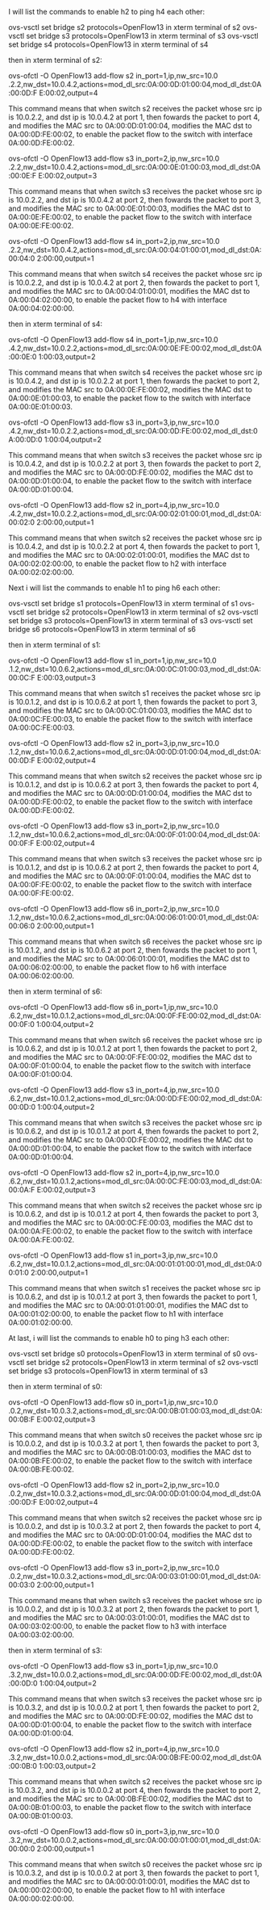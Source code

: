 I will list the commands to enable h2 to ping h4 each other:

ovs-vsctl set bridge s2 protocols=OpenFlow13  in xterm terminal of s2
ovs-vsctl set bridge s3 protocols=OpenFlow13  in xterm terminal of s3
ovs-vsctl set bridge s4 protocols=OpenFlow13  in xterm terminal of s4


then in xterm terminal of s2:

ovs-ofctl -O OpenFlow13 add-flow s2 in_port=1,ip,nw_src=10.0
.2.2,nw_dst=10.0.4.2,actions=mod_dl_src:0A:00:0D:01:00:04,mod_dl_dst:0A:00:0D:F
E:00:02,output=4

This command means that when switch s2 receives the packet whose src ip is 10.0.2.2, and dst ip is 10.0.4.2 at port 1, then fowards the packet to port 4, and modifies the MAC src to 0A:00:0D:01:00:04, modifies the MAC dst to 0A:00:0D:FE:00:02, to enable the packet flow to the switch with interface 0A:00:0D:FE:00:02.

ovs-ofctl -O OpenFlow13 add-flow s3 in_port=2,ip,nw_src=10.0
.2.2,nw_dst=10.0.4.2,actions=mod_dl_src:0A:00:0E:01:00:03,mod_dl_dst:0A:00:0E:F
E:00:02,output=3

This command means that when switch s3 receives the packet whose src ip is 10.0.2.2, and dst ip is 10.0.4.2 at port 2, then fowards the packet to port 3, and modifies the MAC src to 0A:00:0E:01:00:03, modifies the MAC dst to 0A:00:0E:FE:00:02, to enable the packet flow to the switch with interface 0A:00:0E:FE:00:02.

ovs-ofctl -O OpenFlow13 add-flow s4 in_port=2,ip,nw_src=10.0
.2.2,nw_dst=10.0.4.2,actions=mod_dl_src:0A:00:04:01:00:01,mod_dl_dst:0A:00:04:0
2:00:00,output=1

This command means that when switch s4 receives the packet whose src ip is 10.0.2.2, and dst ip is 10.0.4.2 at port 2, then fowards the packet to port 1, and modifies the MAC src to 0A:00:04:01:00:01, modifies the MAC dst to 0A:00:04:02:00:00, to enable the packet flow to h4 with interface 0A:00:04:02:00:00.

then in xterm terminal of s4:

ovs-ofctl -O OpenFlow13 add-flow s4 in_port=1,ip,nw_src=10.0
.4.2,nw_dst=10.0.2.2,actions=mod_dl_src:0A:00:0E:FE:00:02,mod_dl_dst:0A:00:0E:0
1:00:03,output=2

This command means that when switch s4 receives the packet whose src ip is 10.0.4.2, and dst ip is 10.0.2.2 at port 1, then fowards the packet to port 2, and modifies the MAC src to 0A:00:0E:FE:00:02, modifies the MAC dst to 0A:00:0E:01:00:03, to enable the packet flow to the switch with interface 0A:00:0E:01:00:03.

ovs-ofctl -O OpenFlow13 add-flow s3 in_port=3,ip,nw_src=10.0
.4.2,nw_dst=10.0.2.2,actions=mod_dl_src:0A:00:0D:FE:00:02,mod_dl_dst:0A:00:0D:0
1:00:04,output=2

This command means that when switch s3 receives the packet whose src ip is 10.0.4.2, and dst ip is 10.0.2.2 at port 3, then fowards the packet to port 2, and modifies the MAC src to 0A:00:0D:FE:00:02, modifies the MAC dst to 0A:00:0D:01:00:04, to enable the packet flow to the switch with interface 0A:00:0D:01:00:04.

ovs-ofctl -O OpenFlow13 add-flow s2 in_port=4,ip,nw_src=10.0
.4.2,nw_dst=10.0.2.2,actions=mod_dl_src:0A:00:02:01:00:01,mod_dl_dst:0A:00:02:0
2:00:00,output=1

This command means that when switch s2 receives the packet whose src ip is 10.0.4.2, and dst ip is 10.0.2.2 at port 4, then fowards the packet to port 1, and modifies the MAC src to 0A:00:02:01:00:01, modifies the MAC dst to 0A:00:02:02:00:00, to enable the packet flow to h2 with interface 0A:00:02:02:00:00.

Next i will list the commands to enable h1 to ping h6 each other:

ovs-vsctl set bridge s1 protocols=OpenFlow13  in xterm terminal of s1
ovs-vsctl set bridge s2 protocols=OpenFlow13  in xterm terminal of s2
ovs-vsctl set bridge s3 protocols=OpenFlow13  in xterm terminal of s3
ovs-vsctl set bridge s6 protocols=OpenFlow13  in xterm terminal of s6

then in xterm terminal of s1:

ovs-ofctl -O OpenFlow13 add-flow s1 in_port=1,ip,nw_src=10.0
.1.2,nw_dst=10.0.6.2,actions=mod_dl_src:0A:00:0C:01:00:03,mod_dl_dst:0A:00:0C:F
E:00:03,output=3

This command means that when switch s1 receives the packet whose src ip is 10.0.1.2, and dst ip is 10.0.6.2 at port 1, then fowards the packet to port 3, and modifies the MAC src to 0A:00:0C:01:00:03, modifies the MAC dst to 0A:00:0C:FE:00:03, to enable the packet flow to the switch with interface 0A:00:0C:FE:00:03.

ovs-ofctl -O OpenFlow13 add-flow s2 in_port=3,ip,nw_src=10.0
.1.2,nw_dst=10.0.6.2,actions=mod_dl_src:0A:00:0D:01:00:04,mod_dl_dst:0A:00:0D:F
E:00:02,output=4

This command means that when switch s2 receives the packet whose src ip is 10.0.1.2, and dst ip is 10.0.6.2 at port 3, then fowards the packet to port 4, and modifies the MAC src to 0A:00:0D:01:00:04, modifies the MAC dst to 0A:00:0D:FE:00:02, to enable the packet flow to the switch with interface 0A:00:0D:FE:00:02.

ovs-ofctl -O OpenFlow13 add-flow s3 in_port=2,ip,nw_src=10.0
.1.2,nw_dst=10.0.6.2,actions=mod_dl_src:0A:00:0F:01:00:04,mod_dl_dst:0A:00:0F:F
E:00:02,output=4

This command means that when switch s3 receives the packet whose src ip is 10.0.1.2, and dst ip is 10.0.6.2 at port 2, then fowards the packet to port 4, and modifies the MAC src to 0A:00:0F:01:00:04, modifies the MAC dst to 0A:00:0F:FE:00:02, to enable the packet flow to the switch with interface 0A:00:0F:FE:00:02.

ovs-ofctl -O OpenFlow13 add-flow s6 in_port=2,ip,nw_src=10.0
.1.2,nw_dst=10.0.6.2,actions=mod_dl_src:0A:00:06:01:00:01,mod_dl_dst:0A:00:06:0
2:00:00,output=1

This command means that when switch s6 receives the packet whose src ip is 10.0.1.2, and dst ip is 10.0.6.2 at port 2, then fowards the packet to port 1, and modifies the MAC src to 0A:00:06:01:00:01, modifies the MAC dst to 0A:00:06:02:00:00, to enable the packet flow to h6 with interface 0A:00:06:02:00:00.

then in xterm terminal of s6:

ovs-ofctl -O OpenFlow13 add-flow s6 in_port=1,ip,nw_src=10.0
.6.2,nw_dst=10.0.1.2,actions=mod_dl_src:0A:00:0F:FE:00:02,mod_dl_dst:0A:00:0F:0
1:00:04,output=2

This command means that when switch s6 receives the packet whose src ip is 10.0.6.2, and dst ip is 10.0.1.2 at port 1, then fowards the packet to port 2, and modifies the MAC src to 0A:00:0F:FE:00:02, modifies the MAC dst to 0A:00:0F:01:00:04, to enable the packet flow to the switch with interface 0A:00:0F:01:00:04.

ovs-ofctl -O OpenFlow13 add-flow s3 in_port=4,ip,nw_src=10.0
.6.2,nw_dst=10.0.1.2,actions=mod_dl_src:0A:00:0D:FE:00:02,mod_dl_dst:0A:00:0D:0
1:00:04,output=2

This command means that when switch s3 receives the packet whose src ip is 10.0.6.2, and dst ip is 10.0.1.2 at port 4, then fowards the packet to port 2, and modifies the MAC src to 0A:00:0D:FE:00:02, modifies the MAC dst to 0A:00:0D:01:00:04, to enable the packet flow to the switch with interface 0A:00:0D:01:00:04.

ovs-ofctl -O OpenFlow13 add-flow s2 in_port=4,ip,nw_src=10.0
.6.2,nw_dst=10.0.1.2,actions=mod_dl_src:0A:00:0C:FE:00:03,mod_dl_dst:0A:00:0A:F
E:00:02,output=3

This command means that when switch s2 receives the packet whose src ip is 10.0.6.2, and dst ip is 10.0.1.2 at port 4, then fowards the packet to port 3, and modifies the MAC src to 0A:00:0C:FE:00:03, modifies the MAC dst to 0A:00:0A:FE:00:02, to enable the packet flow to the switch with interface 0A:00:0A:FE:00:02.

ovs-ofctl -O OpenFlow13 add-flow s1 in_port=3,ip,nw_src=10.0
.6.2,nw_dst=10.0.1.2,actions=mod_dl_src:0A:00:01:01:00:01,mod_dl_dst:0A:00:01:0
2:00:00,output=1

This command means that when switch s1 receives the packet whose src ip is 10.0.6.2, and dst ip is 10.0.1.2 at port 3, then fowards the packet to port 1, and modifies the MAC src to 0A:00:01:01:00:01, modifies the MAC dst to 0A:00:01:02:00:00, to enable the packet flow to h1 with interface 0A:00:01:02:00:00.


At last, i will list the commands to enable h0 to ping h3 each other:

ovs-vsctl set bridge s0 protocols=OpenFlow13  in xterm terminal of s0
ovs-vsctl set bridge s2 protocols=OpenFlow13  in xterm terminal of s2
ovs-vsctl set bridge s3 protocols=OpenFlow13  in xterm terminal of s3


then in xterm terminal of s0:

ovs-ofctl -O OpenFlow13 add-flow s0 in_port=1,ip,nw_src=10.0
.0.2,nw_dst=10.0.3.2,actions=mod_dl_src:0A:00:0B:01:00:03,mod_dl_dst:0A:00:0B:F
E:00:02,output=3

This command means that when switch s0 receives the packet whose src ip is 10.0.0.2, and dst ip is 10.0.3.2 at port 1, then fowards the packet to port 3, and modifies the MAC src to 0A:00:0B:01:00:03, modifies the MAC dst to 0A:00:0B:FE:00:02, to enable the packet flow to the switch with interface 0A:00:0B:FE:00:02.

ovs-ofctl -O OpenFlow13 add-flow s2 in_port=2,ip,nw_src=10.0
.0.2,nw_dst=10.0.3.2,actions=mod_dl_src:0A:00:0D:01:00:04,mod_dl_dst:0A:00:0D:F
E:00:02,output=4

This command means that when switch s2 receives the packet whose src ip is 10.0.0.2, and dst ip is 10.0.3.2 at port 2, then fowards the packet to port 4, and modifies the MAC src to 0A:00:0D:01:00:04, modifies the MAC dst to 0A:00:0D:FE:00:02, to enable the packet flow to the switch with interface 0A:00:0D:FE:00:02.

ovs-ofctl -O OpenFlow13 add-flow s3 in_port=2,ip,nw_src=10.0
.0.2,nw_dst=10.0.3.2,actions=mod_dl_src:0A:00:03:01:00:01,mod_dl_dst:0A:00:03:0
2:00:00,output=1

This command means that when switch s3 receives the packet whose src ip is 10.0.0.2, and dst ip is 10.0.3.2 at port 2, then fowards the packet to port 1, and modifies the MAC src to 0A:00:03:01:00:01, modifies the MAC dst to 0A:00:03:02:00:00, to enable the packet flow to h3 with interface 0A:00:03:02:00:00.

then in xterm terminal of s3:

ovs-ofctl -O OpenFlow13 add-flow s3 in_port=1,ip,nw_src=10.0
.3.2,nw_dst=10.0.0.2,actions=mod_dl_src:0A:00:0D:FE:00:02,mod_dl_dst:0A:00:0D:0
1:00:04,output=2

This command means that when switch s3 receives the packet whose src ip is 10.0.3.2, and dst ip is 10.0.0.2 at port 1, then fowards the packet to port 2, and modifies the MAC src to 0A:00:0D:FE:00:02, modifies the MAC dst to 0A:00:0D:01:00:04, to enable the packet flow to the switch with interface 0A:00:0D:01:00:04.

ovs-ofctl -O OpenFlow13 add-flow s2 in_port=4,ip,nw_src=10.0
.3.2,nw_dst=10.0.0.2,actions=mod_dl_src:0A:00:0B:FE:00:02,mod_dl_dst:0A:00:0B:0
1:00:03,output=2

This command means that when switch s2 receives the packet whose src ip is 10.0.3.2, and dst ip is 10.0.0.2 at port 4, then fowards the packet to port 2, and modifies the MAC src to 0A:00:0B:FE:00:02, modifies the MAC dst to 0A:00:0B:01:00:03, to enable the packet flow to the switch with interface 0A:00:0B:01:00:03.

ovs-ofctl -O OpenFlow13 add-flow s0 in_port=3,ip,nw_src=10.0
.3.2,nw_dst=10.0.0.2,actions=mod_dl_src:0A:00:00:01:00:01,mod_dl_dst:0A:00:00:0
2:00:00,output=1

This command means that when switch s0 receives the packet whose src ip is 10.0.3.2, and dst ip is 10.0.0.2 at port 3, then fowards the packet to port 1, and modifies the MAC src to 0A:00:00:01:00:01, modifies the MAC dst to 0A:00:00:02:00:00, to enable the packet flow to h1 with interface 0A:00:00:02:00:00.






